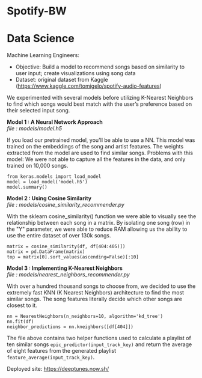 # Spotify-BW
# Data Science
Machine Learning Engineers:
- Objective: Build a model to recommend songs based on similarity to user input; create visualizations using song data
- Dataset: original dataset from Kaggle (https://www.kaggle.com/tomigelo/spotify-audio-features)

We experimented with several models before utilizing K-Nearest Neighbors to find which songs would best match with the user’s preference based on their selected input song. 

**Model 1 : A Neural Network Approach**  
*file : models/model.h5*

If you load our pretrained model, you'll be able to use a NN. This model was trained on the embeddings of the song and artist features. The weights extracted from the model are used to find similar songs. Problems with this model: We were not able to capture all the features in the data, and only trained on 10,000 songs. 

```
from keras.models import load_model
model = load_model('model.h5')
model.summary()
```


**Model 2 : Using Cosine Similarity**  
*file : models/cosine_similarity_recommender.py*

With the sklearn cosine_similarity() function we were able to visually see the relationship between each song in a matrix. By isolating one song (row) in the "Y" parameter, we were able to reduce RAM allowing us the ability to use the entire dataset of over 130k songs.

```
matrix = cosine_similarity(df, df[404:405)])
matrix = pd.DataFrame(matrix)
top = matrix[0].sort_values(ascending=False)[:10]
```

**Model 3 : Implementing K-Nearest Neighbors**  
*file : models/nearest_neighbors_recommender.py*

With over a hundred thousand songs to choose from, we decided to use the extremely fast KNN (K Nearest Neighbors) architecture to find the most similar songs. The song features literally decide which other songs are closest to it.

```
nn = NearestNeighbors(n_neighbors=10, algorithm='kd_tree')
nn.fit(df)
neighbor_predictions = nn.kneighbors([df[404]])
```

The file above contains two helper functions used to calculate a playlist of ten similar songs ```epic_predictor(input_track_key)``` and return the average of eight features from the  generated playlist ```feature_average(input_track_key)```.


Deployed site: https://deeptunes.now.sh/
